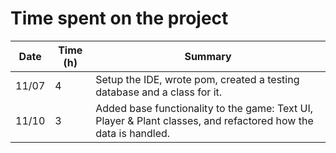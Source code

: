 # Time spent on the project

| Date  | Time (h) | Summary |
| ----- | -------- | ------- |
| 11/07 | 4        | Setup the IDE, wrote pom, created a testing database and a class for it.  |
| 11/10 | 3 | Added base functionality to the game: Text UI, Player & Plant classes, and refactored how the data is handled. |
